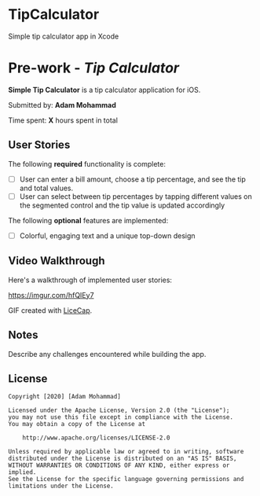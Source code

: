 # TipCalculator
Simple tip calculator app in Xcode

# Pre-work - *Tip Calculator*

**Simple Tip Calculator** is a tip calculator application for iOS.

Submitted by: **Adam Mohammad**

Time spent: **X** hours spent in total

## User Stories

The following **required** functionality is complete:

* [ ] User can enter a bill amount, choose a tip percentage, and see the tip and total values.
* [ ] User can select between tip percentages by tapping different values on the segmented control and the tip value is updated accordingly

The following **optional** features are implemented:

* [ ] Colorful, engaging text and a unique top-down design


## Video Walkthrough

Here's a walkthrough of implemented user stories:

https://imgur.com/hfQIEy7

GIF created with [LiceCap](http://www.cockos.com/licecap/).

## Notes

Describe any challenges encountered while building the app.

## License

    Copyright [2020] [Adam Mohammad]

    Licensed under the Apache License, Version 2.0 (the "License");
    you may not use this file except in compliance with the License.
    You may obtain a copy of the License at

        http://www.apache.org/licenses/LICENSE-2.0

    Unless required by applicable law or agreed to in writing, software
    distributed under the License is distributed on an "AS IS" BASIS,
    WITHOUT WARRANTIES OR CONDITIONS OF ANY KIND, either express or implied.
    See the License for the specific language governing permissions and
    limitations under the License.
